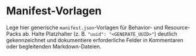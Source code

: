 # Manifest-Vorlagen

Lege hier generische `manifest.json`-Vorlagen für Behavior- und Resource-Packs ab. Halte Platzhalter (z. B. `"uuid": "<GENERATE_UUID>"`) deutlich gekennzeichnet und dokumentiere erforderliche Felder in Kommentaren oder begleitenden Markdown-Dateien.
